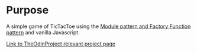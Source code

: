 # Purpose

A simple game of TicTacToe using the [Module pattern and Factory Function pattern](https://www.theodinproject.com/courses/javascript/lessons/factory-functions-and-the-module-pattern?ref=lnav) and vanilla Javascript.

[Link to TheOdinProject relevant project page](https://www.theodinproject.com/courses/javascript/lessons/tic-tac-toe-javascript?ref=lnav)
